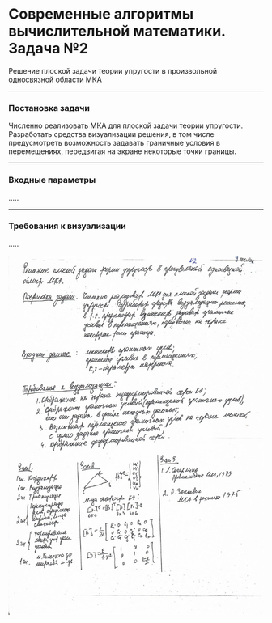 # Современные алгоритмы вычислительной математики. Задача №2 #
Решение плоской задачи теории упругости в произвольной односвязной области МКА

---
### Постановка задачи ###
Численно реализовать МКА для плоской задачи теории упругости. Разработать средства визуализации решения, 
в том числе предусмотреть возможность задавать граничные условия в перемещениях, передвигая на экране некоторые точки границы. 

---
### Входные параметры ###
.....

---
### Требования к визуализации ###
.....

![картинка](/task.jpg)
